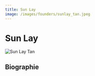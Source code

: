 ```yaml
---
title: Sun Lay
image: /images/founders/sunlay_tan.jpeg
---
```


# Sun Lay

![Sun Lay Tan](/images/founders/sunlay_tan.jpeg)

## Biographie
